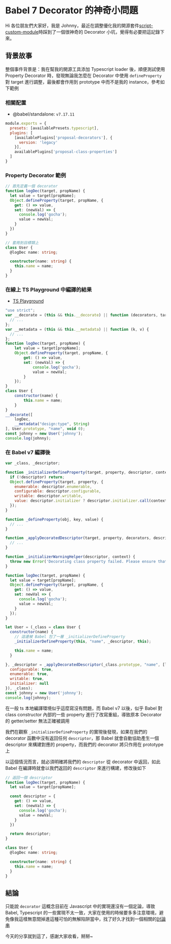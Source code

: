 # Babel 7 Decorator 的神奇小問題

<SocialBlock hashtags="javascript,typescript,babel,decorator" />

Hi 各位朋友們大家好，我是 Johnny，最近在調整優化我的開源套件[script-custom-module](https://www.npmjs.com/package/script-custom-module)時踩到了一個很神奇的 Decorator 小坑，覺得有必要把這記錄下來。

## 背景故事
整個事件背景是：我在幫我的開源工具添加 Typescript loader 後，順便測試使用 Property Decorator 時，發現無論我怎麼在 Decorator 中使用 `defineProperty` 對 target 進行調整，最後都會作用到 prototype 中而不是我的 instance，參考如下範例

### 相關配置

- @babel/standalone: `v7.17.11`

```js
module.exports = {
  presets: [availablePresets.typescript],
  plugins: [
    [availablePlugins['proposal-decorators'], {
      version: 'legacy'
    }],
    availablePlugins['proposal-class-properties']
  ]
}
```

### Property Decorator 範例
```ts
// 首先定義一個 decorator
function logDec(target, propName) {
  let value = target[propName];
  Object.defineProperty(target, propName, {
    get: () => value,
    set: (newVal) => {
      console.log('gocha');
      value = newVal;
    }
  })
}

// 套用到目標類上
class User {
  @logDec name: string;

  constructor(name: string) {
    this.name = name;
  }
}
```

### 在線上 TS Playground 中編譯的結果
- [TS Playground](https://www.typescriptlang.org/pt/play)

```js
"use strict";
var __decorate = (this && this.__decorate) || function (decorators, target, key, desc) {
  // ...
};
var __metadata = (this && this.__metadata) || function (k, v) {
  // ...
};
function logDec(target, propName) {
    let value = target[propName];
    Object.defineProperty(target, propName, {
        get: () => value,
        set: (newVal) => {
            console.log('gocha');
            value = newVal;
        }
    });
}
class User {
    constructor(name) {
        this.name = name;
    }
}
__decorate([
    logDec,
    __metadata("design:type", String)
], User.prototype, "name", void 0);
const johnny = new User('johnny');
console.log(johnny);
```

### 在 Babel v7 編譯後

```js
var _class, _descriptor;

function _initializerDefineProperty(target, property, descriptor, context) {
  if (!descriptor) return;
  Object.defineProperty(target, property, {
    enumerable: descriptor.enumerable,
    configurable: descriptor.configurable,
    writable: descriptor.writable,
    value: descriptor.initializer ? descriptor.initializer.call(context) : void 0
  });
}

function _defineProperty(obj, key, value) {
  // ...
}

function _applyDecoratedDescriptor(target, property, decorators, descriptor, context) {
  // ...
}

function _initializerWarningHelper(descriptor, context) {
  throw new Error('Decorating class property failed. Please ensure that ' + 'proposal-class-properties is enabled and runs after the decorators transform.');
}

function logDec(target, propName) {
  let value = target[propName];
  Object.defineProperty(target, propName, {
    get: () => value,
    set: newVal => {
      console.log('gocha');
      value = newVal;
    }
  });
}

let User = (_class = class User {
  constructor(name) {
    // 這邊被 Babel 包了一層 _initializerDefineProperty
    _initializerDefineProperty(this, "name", _descriptor, this);

    this.name = name;
  }

}, _descriptor = _applyDecoratedDescriptor(_class.prototype, "name", [logDec], {
  configurable: true,
  enumerable: true,
  writable: true,
  initializer: null
}), _class);
const johnny = new User('johnny');
console.log(johnny);
```

在一般 ts 本地編譯環境似乎這麼寫沒有問題，而 Babel v7 以後，似乎 Babel 對 class constructor 內部的一些 property 進行了改寫重組，導致原本 Decorator 的 getter/setter 無法正確被調用

我們在觀察 `_initializerDefineProperty` 的實現後發現，如果在我們的 decorator 函數中沒有返回任何 `descriptor`，那 Babel 就會自動協助產生一個 descriptor 來構建對應的 property，而我們的 decorator 將只作用在 prototype 上

以這個情況而言，就必須明確將我們的 `descriptor` 從 decorator 中返回，如此 Babel 在編譯時就會以我們返回的 `descriptor` 來進行構建，修改後如下

```ts
// 返回一個 descriptor
function logDec(target, propName) {
  let value = target[propName];

  const descriptor = {
    get: () => value,
    set: (newVal) => {
      console.log('gocha');
      value = newVal;
    }
  })

  return descriptor;
}

class User {
  @logDec name: string;

  constructor(name: string) {
    this.name = name;
  }
}
```

## 結論
只能說 `decorator` 這概念目前在 Javascript 中的實現還沒有一個定論，導致 Babel, Typescript 的一些實現不太一致，大家在使用的時候要多多注意環境，避免像我這樣無意間掉進這種可怕的無解陷阱當中，找了好久才找到一個相關的[討論串](https://github.com/lit/lit-element/issues/234#issuecomment-425739431)

今天的分享就到這了，感謝大家收看，掰掰~

<SocialBlock hashtags="javascript,typescript,babel,decorator" />
